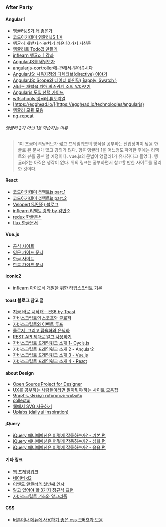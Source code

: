 ### After Party

#### Angular 1

- [앵귤러JS가 왜 좋은가](https://blog.outsider.ne.kr/975)
- [코드아카데미 앵귤러JS 1.X](https://www.codecademy.com/learn/learn-angularjs)
- [앵귤러 개발자가 놓치기 쉬운 10가지 사실들](http://blog.jeonghwan.net/2016/08/20/angular-facts-easy-to-miss.html#)
- [앵귤러로 Todo앱 만들기](http://blog.jeonghwan.net/lectures/todomvc-angular/1/)
- [inflearn 앵귤러 1 강좌](https://www.inflearn.com/course/angular-%EC%95%B5%EA%B7%A4%EB%9F%AC-%EA%B0%95%EC%A2%8C/)
- [AngularJS를 배워보자](http://www.codekin.com/?p=1530)
- [angularjs-controller에-관해서-알아봅시다](https://linumix.wordpress.com/2015/05/09/angularjs-controller%EC%97%90-%EA%B4%80%ED%95%B4%EC%84%9C-%EC%95%8C%EC%95%84%EB%B4%85%EC%8B%9C%EB%8B%A4-2/)
- [AngularJS: 사용자정의 디렉티브(directive) 이야기](http://www.nextree.co.kr/p4850/)
- [AngularJS: Scope와 데이터 바인딩( $apply, $watch )](http://www.nextree.co.kr/p8890/)
- [서비스 개발을 위한 의존관계 주입 알아보기](http://webframeworks.kr/tutorials/angularjs/dependency_injection_with_angularjs/)
- [Angularjs 도입 선택 가이드](http://www.slideshare.net/deview/angularjs-45155720)
- [w3schools 앵귤러 튜토리얼](http://www.w3schools.com/angular/)
- [https://egghead.io/](https://egghead.io/technologies/angularjs)
- [앵귤러 모듈 모음](http://ngmodules.org/)
- [ng-repeat](http://programmingsummaries.tistory.com/236)

###### 앵귤러 2가 아닌 1을 학습하는 이유
> 1이 조금더 러닝커브가 짧고 프레임워크의 방식을 공부하는 진입장벽이 낮음
> 한글로 된 문서가 많고 강의가 많다.
> 향후 앵귤러 1을 어느정도 파악한 후에는 리액트와 뷰를 공부 할 예정이다.
> vue.js의 문법이 앵귤러1가 유사하다고 들었다.
> 앵귤러2는 아직은 생각이 없다.
> 위의 링크는 공부하면서 참고할 만한 사이트를 정리한 것이다.

#### React

- [코드아카데미 리액트js part.1](https://www.codecademy.com/learn/react-101)
- [코드아카데미 리액트js part.2](https://www.codecademy.com/learn/react-102)
- [Velopert(김민준) 블로그](https://velopert.com/2597)
- [inflearn 리액트 강좌 by 김민준](https://www.inflearn.com/course/react-%EA%B0%95%EC%A2%8C-velopert/?action=curriculum)
- [redux 한글문서](http://dobbit.github.io/redux/)
- [flux 한글문서](https://github.com/haruair/flux)

#### Vue.js

- [공식 사이트](https://vuejs.org/)
- [영문 가이드 문서](https://vuejs.org/v2/guide/)
- [한글 사이트](https://kr.vuejs.org/)
- [한글 가이드 문서](https://kr.vuejs.org/v2/guide/)


#### iconic2

- [inflearn 아이오닉 개발을 위한 타입스크립트 기본](https://www.inflearn.com/course/%EC%95%84%EC%9D%B4%EC%98%A4%EB%8B%89-ionic2-%ED%83%80%EC%9E%85%EC%8A%A4%ED%81%AC%EB%A6%BD%ED%8A%B8/)

#### toast 블로그 참고 글

- [지금 바로 시작하는 ES6 by Toast](http://meetup.toast.com/posts/85)
- [자바스크립트의 스코프와 클로저](http://meetup.toast.com/posts/86)
- [자바스크립트와 이벤트 루프](http://meetup.toast.com/posts/89)
- [클로저, 그리고 캡슐화와 은닉화](http://meetup.toast.com/posts/90)
- [REST API 제대로 알고 사용하기](http://meetup.toast.com/posts/92)
- [자바스크립트 프레임워크 소개 1- Cycle.js](http://meetup.toast.com/posts/97)
- [자바스크립트 프레임워크 소개 2 - Angular2](http://meetup.toast.com/posts/98)
- [자바스크립트 프레임워크 소개 3 - Vue.js](http://meetup.toast.com/posts/99)
- [자바스크립트 프레임워크 소개 4 - React](http://meetup.toast.com/posts/100)


#### about Design

- [Open Source Project for Designer](https://www.clippingmini.com/#watch?pid=jvVQa254kW)
- [UX를 공부하는 사람들이라면 알아둬야 하는 사이트 모음집](https://www.clippingmini.com/#watch?pid=-KZRN-NIdwPcblFMqSLf)
- [Graphic design reference website](https://www.clippingmini.com/#watch?pid=3nzjNLPaPi)
- [collectui](http://collectui.com/designs)
- [웹에서 SVG 사용하기](https://svgontheweb.com/ko/)
- [Uplabs (daily ui inspiration)](https://www.uplabs.com/)

#### jQuery

- [jQuery 애니메이션은 어떻게 작동하는가? - 기본 편](http://d2.naver.com/helloworld/0265052)
- [jQuery 애니메이션은 어떻게 작동하는가? - 심화 편](http://d2.naver.com/helloworld/4424601)
- [jQuery 애니메이션은 어떻게 작동하는가? - 응용 편](http://d2.naver.com/helloworld/9323973)


#### 기타 링크
- [웹 프레임워크](http://webframeworks.kr/)
- [네이버 d2](http://d2.naver.com/helloworld)
- [이벤트 핸들러의 첫번째 인자](http://div.or.kr/js-studying/%EC%9D%B4%EB%B2%A4%ED%8A%B8%20%ED%95%B8%EB%93%A4%EB%9F%AC%EC%9D%98%20%EC%B2%AB%EB%B2%88%EC%A7%B8%20%EC%9D%B8%EC%9E%90)
- [알고 있어야 할 8가지 정규식 표현](https://blog.outsider.ne.kr/360)
- [자바스크립트 기초와 알고리즘](https://github.com/ggomaeng/awesome-js)

#### CSS
- [버튼이나 메뉴에 사용하기 좋은 css 오버효과 모음](http://rwdb.kr/menu_css_hover/)
